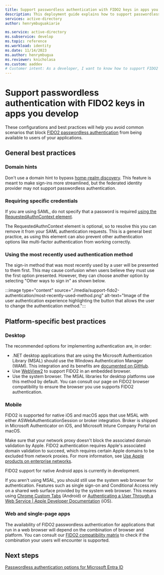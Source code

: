 ```yaml
---
title: Support passwordless authentication with FIDO2 keys in apps you develop
description: This deployment guide explains how to support passwordless authentication with FIDO2 security keys in the applications you develop
services: active-directory
author: henrymbuguakiarie

ms.service: active-directory
ms.subservice: develop
ms.topic: reference
ms.workload: identity
ms.date: 11/14/2023
ms.author: henrymbugua
ms.reviewer: knicholasa
ms.custom: aaddev
# Customer intent: As a developer, I want to know how to support FIDO2 authentication in my apps
---
```


# Support passwordless authentication with FIDO2 keys in apps you develop

These configurations and best practices will help you avoid common scenarios that block [FIDO2 passwordless authentication](~/identity/authentication/concept-authentication-passwordless.md) from being available to users of your applications.

## General best practices

### Domain hints

Don't use a domain hint to bypass [home-realm discovery](~/identity/enterprise-apps/configure-authentication-for-federated-users-portal.md). This feature is meant to make sign-ins more streamlined, but the federated identity provider may not support passwordless authentication.

### Requiring specific credentials

If you are using SAML, do not specify that a password is required [using the RequestedAuthnContext element](single-sign-on-saml-protocol.md#requestedauthncontext).

The RequestedAuthnContext element is optional, so to resolve this you can remove it from your SAML authentication requests. This is a general best practice, as using this element can also prevent other authentication options like multi-factor authentication from working correctly.

### Using the most recently used authentication method

The sign-in method that was most recently used by a user will be presented to them first. This may cause confusion when users believe they must use the first option presented. However, they can choose another option by selecting "Other ways to sign in" as shown below.

:::image type="content" source="./media/support-fido2-authentication/most-recently-used-method.png" alt-text="Image of the user authentication experience highlighting the button that allows the user to change the authentication method.":::

## Platform-specific best practices

### Desktop

The recommended options for implementing authentication are, in order:

- .NET desktop applications that are using the Microsoft Authentication Library (MSAL) should use the Windows Authentication Manager (WAM). This integration and its benefits are [documented on GitHub](https://github.com/AzureAD/microsoft-authentication-library-for-dotnet/wiki/wam).
- Use [WebView2](/microsoft-edge/webview2/) to support FIDO2 in an embedded browser.
- Use the system browser. The MSAL libraries for desktop platforms use this method by default. You can consult our page on FIDO2 browser compatibility to ensure the browser you use supports FIDO2 authentication.

### Mobile

FIDO2 is supported for native iOS and macOS apps that use MSAL with either ASWebAuthenticationSession or broker integration. Broker is shipped in Microsoft Authenticator on iOS, and Microsoft Intune Company Portal on macOS.

Make sure that your network proxy doesn't block the associated domain validation by Apple. FIDO2 authentication requires Apple's associated domain validation to succeed, which requires certain Apple domains to be excluded from network proxies. For more information, see [Use Apple products on enterprise networks](https://support.apple.com/HT210060).

FIDO2 support for native Android apps is currently in development.

If you aren't using MSAL, you should still use the system web browser for authentication. Features such as single sign-on and Conditional Access rely on a shared web surface provided by the system web browser. This means using [Chrome Custom Tabs](https://developer.chrome.com/docs/multidevice/android/customtabs/) (Android) or [Authenticating a User Through a Web Service | Apple Developer Documentation](https://developer.apple.com/documentation/authenticationservices/authenticating_a_user_through_a_web_service) (iOS).

### Web and single-page apps

The availability of FIDO2 passwordless authentication for applications that run in a web browser will depend on the combination of browser and platform. You can consult our [FIDO2 compatibility matrix](~/identity/authentication/fido2-compatibility.md) to check if the combination your users will encounter is supported.

## Next steps

[Passwordless authentication options for Microsoft Entra ID](~/identity/authentication/concept-authentication-passwordless.md)
